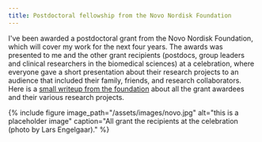 ```yaml
---
title: Postdoctoral fellowship from the Novo Nordisk Foundation
---
```


I've been awarded a postdoctoral grant from the Novo Nordisk Foundation, which will cover my work for the next four years. The awards was presented to me and  the other grant recipients (postdocs, group leaders and clinical researchers in the biomedical sciences) at a celebration, where everyone gave a short presentation about their research projects to an audience that included their family, friends, and research collaborators. Here is a [small writeup from the foundation](http://novonordiskfonden.dk/en/content/novo-nordisk-foundation-awards-grants-worth-dkk-100-million-talented-researchers) about all the grant awardees and their various research projects.

{% include figure image_path="/assets/images/novo.jpg" alt="this is a placeholder image" caption="All grant the recipients at the celebration (photo by Lars Engelgaar)." %}
